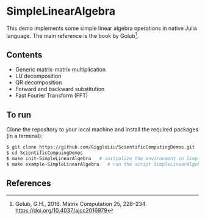 # SimpleLinearAlgebra

This demo implements some simple linear algebra operations in native Julia language. The main reference is the book by Golub[^Golub2016].

## Contents
- Generic matrix-matrix multiplication
- LU decomposition
- QR decomposition
- Forward and backward substitution
- Fast Fourier Transform (FFT)

## To run

Clone the repository to your local machine and install the required packages (in a terminal):

```bash
$ git clone https://github.com/GiggleLiu/ScientificComputingDemos.git
$ cd ScientificCompuingDemos
$ make init-SimpleLinearAlgebra   # initialize the environment in SimpleLinearAlgebra and SimpleLinearAlgebra/examples
$ make example-SimpleLinearAlgebra   # run the script SimpleLinearAlgebra/examples/main.jl
```

## References
[^Golub2016]: Golub, G.H., 2016. Matrix Computation 25, 228–234. https://doi.org/10.4037/ajcc2016979